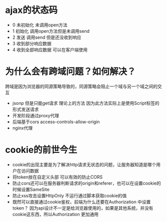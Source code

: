 # ajax的状态码
- 0 未初始化 未调用open方法
- 1 初始化  调用open方法但是未调用send
- 2 发送 调用send 但是还没收到响应
- 3 收到部分响应数据
- 4 收到全部响应数据 可以在客户端使用

# 为什么会有跨域问题？如何解决？
  跨域是因为浏览器的同源策略导致的，同源策略会阻止一个域与另一个域之间的交互
  - jsonp 但是只能get请求 理论上的方法 因为此方法实际上是使用Script标签的形式发送请求
  - 开发阶段通过proxy代理
  - 后端基于cors access-controls-allow-origin
  - nginx代理


 # cookie的前世今生
 - cookie的出现主要是为了解决http请求无状态的问题，让服务器知道是哪个用户在访问数据
 - 将token放在自定义头部 可以有效的防止CORS
 - 防止cors还可以在服务器判断请求的origin和referer，也可以在设置cookie的时候设置SameSite 
 - 防止xss攻击设置HttpOnly 不运行通过脚本获取cookie的值
 - 既然可以直接通过cookie鉴权，前端为什么还要在Authorization 中设置token？ 因为api设计不一定是给浏览器使用的，如果是其他系统，并没有cookie这东西，所以Authorization 更加通用